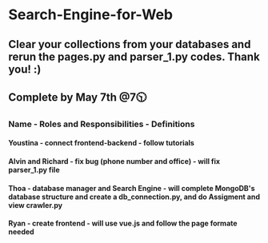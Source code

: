 # Search-Engine-for-Web
## Clear your collections from your databases and rerun the pages.py and parser_1.py codes. Thank you! :)
## Complete by May 7th @7🕥
### Name - Roles and Responsibilities - Definitions
#### Youstina - connect frontend-backend - follow tutorials
#### Alvin and Richard - fix bug (phone number and office) - will fix parser_1.py file
#### Thoa - database manager and Search Engine - will complete MongoDB's database structure and create a db_connection.py, and do Assigment and view crawler.py
#### Ryan - create frontend - will use vue.js and follow the page formate needed
